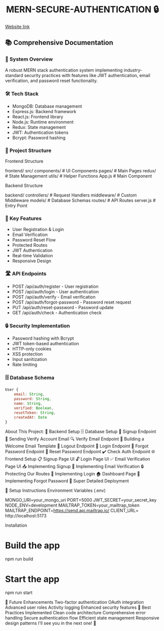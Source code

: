 <h1 align="center">MERN-SECURE-AUTHENTICATION 🔒 </h1>

[Website link](https://mern-secure-authentication.onrender.com)

## 📚 Comprehensive Documentation

### 🔐 System Overview
A robust MERN stack authentication system implementing industry-standard security practices with features like JWT authentication, email verification, and password reset functionality.

### 🛠️ Tech Stack
- MongoDB: Database management
- Express.js: Backend framework
- React.js: Frontend library
- Node.js: Runtime environment
- Redux: State management
- JWT: Authentication tokens
- Bcrypt: Password hashing

### 📂 Project Structure

Frontend Structure

frontend/
src/
components/                # UI Components
pages/                    # Main Pages
redux/                    # State Management
utils/                    # Helper Functions
App.js                    # Main Component

Backend Structure

backend/
controllers/              # Request Handlers
middleware/               # Custom Middleware
models/                   # Database Schemas
routes/                   # API Routes
server.js                # Entry Point


### 🔑 Key Features
- User Registration & Login
- Email Verification
- Password Reset Flow
- Protected Routes
- JWT Authentication
- Real-time Validation
- Responsive Design

### 🛣️ API Endpoints
- POST /api/auth/register - User registration
- POST /api/auth/login - User authentication
- POST /api/auth/verify - Email verification
- POST /api/auth/forgot-password - Password reset request
- PUT /api/auth/reset-password - Password update
- GET /api/auth/check - Authentication check

### 🔒 Security Implementation
- Password hashing with Bcrypt
- JWT token-based authentication
- HTTP-only cookies
- XSS protection
- Input sanitization
- Rate limiting

### 🗄️ Database Schema
```javascript
User {
    email: String,
    password: String,
    name: String,
    verified: Boolean,
    resetToken: String,
    createdAt: Date
}
```

About This Project:
🔧 Backend Setup
🗄️ Database Setup
🔐 Signup Endpoint
📧 Sending Verify Account Email
🔍 Verify Email Endpoint
📄 Building a Welcome Email Template
🚪 Logout Endpoint
🔑 Login Endpoint
🔄 Forgot Password Endpoint
🔁 Reset Password Endpoint
✔️ Check Auth Endpoint
🌐 Frontend Setup
📋 Signup Page UI
🔓 Login Page UI
✅ Email Verification Page UI
📤 Implementing Signup
📧 Implementing Email Verification
🔒 Protecting Our Routes
🔑 Implementing Login
🏠 Dashboard Page
🔄 Implementing Forgot Password
🚀 Super Detailed Deployment

🚀 Setup Instructions
Environment Variables (.env)

MONGO_URI=your_mongo_uri
PORT=5000
JWT_SECRET=your_secret_key
NODE_ENV=development
MAILTRAP_TOKEN=your_mailtrap_token
MAILTRAP_ENDPOINT=https://send.api.mailtrap.io/
CLIENT_URL= http://localhost:5173

Installation

# Build the app
npm run build

# Start the app
npm run start

🔄 Future Enhancements
Two-factor authentication
OAuth integration
Advanced user roles
Activity logging
Enhanced security features
🌟 Best Practices Implemented
Clean code architecture
Comprehensive error handling
Secure authentication flow
Efficient state management
Responsive design patterns
I'll see you in the next one! 🚀
